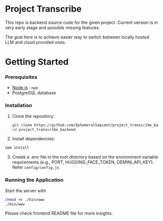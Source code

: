 # Project Transcribe
This repo is backend source code for the given project.
Current version is in very early stage and possible missing features.

The goal here is to achieve easier way to switch between locally hosted LLM and cloud provided ones.

# Getting Started

### Prerequisites

- [Node.js](https://nodejs.org) : `npm`
- PostgreSQL database

### Installation

1. Clone the repository:
   ```sh
   git clone https://github.com/EphemeralSapient/project_transcribe_backend.git
   cd project_transcribe_backend
   ```
2. Install dependencies:
```sh
npm install
```

3. Create a .env file in the root directory based on the environment variable requirements (e.g., PORT, HUGGING_FACE_TOKEN, GEMINI_API_KEY). Refer `config/config.js`

### Running the Application

Start the server with
```sh
chmod +x ./bin/www
./bin/www
```

Please check frontend README file for more insights.

